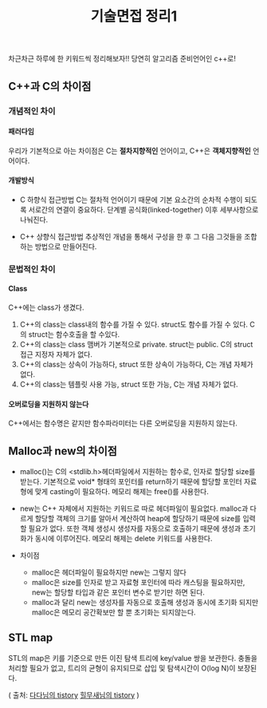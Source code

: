 ﻿---
title: "기술면접 정리1"
categories: technical_interview
comments: true
---

차근차근 하루에 한 키워드씩 정리해보자!! 당연히 알고리즘 준비언어인 c++로!

## C++과 C의 차이점

### 개념적인 차이

#### 패러다임
 우리가 기본적으로 아는 차이점은 C는 **절차지향적인** 언어이고, C++은 **객체지향적인** 언어이다. 

#### 개발방식
 - C 하향식 접근방법
   C는 절차적 언어이기 때문에 기본 요소간의 순차적 수행이 되도록 서로간의 연결이 중요하다.
  단계별 공식화(linked-together) 이후 세부사항으로 나눠진다.

 - C++ 상향식 접근방법
   추상적인 개념을 통해서 구성을 한 후 그 다음 그것들을 조합하는 방법으로 만들어진다.
  
### 문법적인 차이
#### Class
 C++에는 class가 생겼다.

 1. C++의 class는 class내의 함수를 가질 수 있다. struct도 함수를 가질 수 있다. C의 struct는 함수호출을 할 수있다.
 2. C++의 class는 class 맴버가 기본적으로 private. struct는 public. C의 struct 접근 지정자 자체가 없다.
 3. C++의 class는 상속이 가능하다, struct 또한 상속이 가능하다, C는 개념 자체가 없다.
 4. C++의 class는 템플릿 사용 가능, struct 또한 가능, C는 개념 자체가 없다.

#### 오버로딩을 지원하지 않는다
 C++에서는 함수명은 같지만 함수파라미터는 다른 오버로딩을 지원하지 않는다.


## Malloc과 new의 차이점
 - malloc()는 C의 <stdlib.h>헤더파일에서 지원하는 함수로, 인자로 할당할 size를 받는다. 기본적으로 void* 형태의 포인터를
  return하기 때문에 할당할 포인터 자료형에 맞게 casting이 필요하다. 메모리 해제는 free()를 사용한다.

 - new는 C++ 자체에서 지원하는 키워드로 따로 헤더파일이 필요없다. malloc과 다르게 할당할 객체의 크기를 알아서 계산하여
  heap에 할당하기 때문에 size를 입력할 필요가 없다. 또한 객체 생성시 생성자를 자동으로 호출하기 때문에 생성과 초기화가 동시에 이루어진다.
  메모리 해제는 delete 키워드를 사용한다.

 - 차이점
   - malloc은 헤더파일이 필요하지만 new는 그렇지 않다
   - malloc은 size를 인자로 받고 자료형 포인터에 따라 캐스팅을 필요하지만, new는 할당할 타입과 같은 포인터 변수로 받기만 하면 된다.
   - malloc과 달리 new는 생성자를 자동으로 호출해 생성과 동시에 초기화 되지만 malloc은 메모리 공간확보만 할 뿐 초기화는 되지않는다.

## STL map
 STL의 map은 키를 기준으로 만든 이진 탐색 트리에 key/value 쌍을 보관한다. 충돌을 처리할 필요가 없고, 트리의 균형이 유지되므로 삽입 및 탐색시간이 O(log N)이 보장된다.



( 출처: [다다님의 tistory](https://jjoreg.tistory.com/entry/C-%EA%B3%BC-C%EC%9D%98-%EC%B0%A8%EC%9D%B4%EC%A0%90) [힐무새님의 tistory](https://geekhub.tistory.com/68) )
